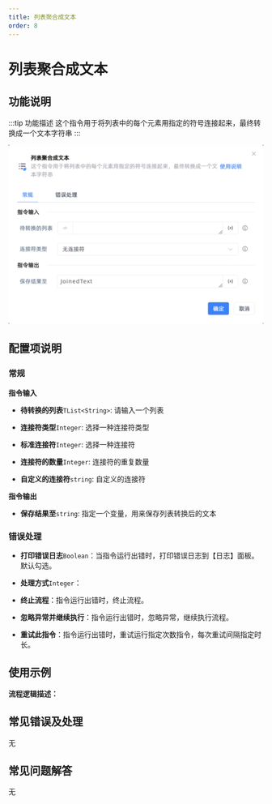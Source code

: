 ```yaml
---
title: 列表聚合成文本
order: 8
---
```


# 列表聚合成文本

## 功能说明

:::tip 功能描述
这个指令用于将列表中的每个元素用指定的符号连接起来，最终转换成一个文本字符串
:::

![列表聚合成文本](../../../assets/列表聚合成文本_command.png)

## 配置项说明

### 常规

**指令输入**

- **待转换的列表**`TList<String>`: 请输入一个列表

- **连接符类型**`Integer`: 选择一种连接符类型

- **标准连接符**`Integer`: 选择一种连接符

- **连接符的数量**`Integer`: 连接符的重复数量

- **自定义的连接符**`string`: 自定义的连接符


**指令输出**

- **保存结果至**`string`: 指定一个变量，用来保存列表转换后的文本

### 错误处理

- **打印错误日志**`Boolean`：当指令运行出错时，打印错误日志到【日志】面板。默认勾选。

- **处理方式**`Integer`：

 - **终止流程**：指令运行出错时，终止流程。

 - **忽略异常并继续执行**：指令运行出错时，忽略异常，继续执行流程。

 - **重试此指令**：指令运行出错时，重试运行指定次数指令，每次重试间隔指定时长。

## 使用示例

**流程逻辑描述：** 

## 常见错误及处理

无

## 常见问题解答

无


